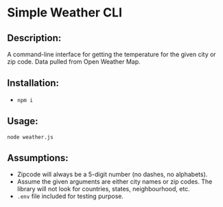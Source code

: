 # Simple Weather CLI

## Description: 
A command-line interface for getting the temperature for the given city or zip code. Data pulled from Open Weather Map.

## Installation:
- `npm i`

## Usage:
`node weather.js`

## Assumptions:
- Zipcode will always be a 5-digit number (no dashes, no alphabets).
- Assume the given arguments are either city names or zip codes. The library will not look for countries, states, neighbourhood, etc.
- `.env` file included for testing purpose.
